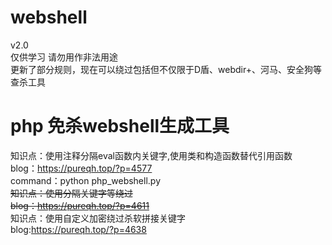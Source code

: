 # webshell
v2.0<br>
仅供学习 请勿用作非法用途<br>
更新了部分规则，现在可以绕过包括但不仅限于D盾、webdir+、河马、安全狗等查杀工具<br>

# php 免杀webshell生成工具

知识点：使用注释分隔eval函数内关键字,使用类和构造函数替代引用函数<br>
blog：https://pureqh.top/?p=4577<br>
command：python php_webshell.py<br>
~~知识点：使用分隔关键字等绕过<br>~~
~~blog：https://pureqh.top/?p=4611<br>~~
知识点：使用自定义加密绕过杀软拼接关键字<br>
blog:https://pureqh.top/?p=4638<br>

